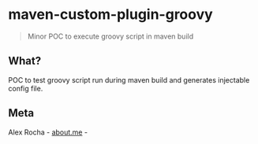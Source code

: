 # maven-custom-plugin-groovy
> Minor POC to execute groovy script in maven build

## What?

POC to test groovy script run during maven build and generates injectable config file.

## Meta

Alex Rocha - [about.me](http://about.me/alex.rochas) -
